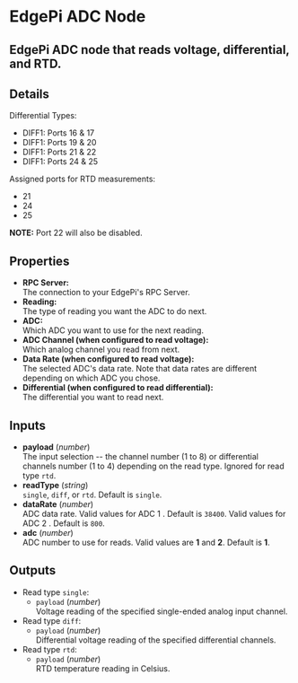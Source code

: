 # EdgePi ADC Node

## EdgePi ADC node that reads voltage, differential, and RTD.

## Details

Differential Types:

- DIFF1: Ports 16 & 17
- DIFF1: Ports 19 & 20
- DIFF1: Ports 21 & 22
- DIFF1: Ports 24 & 25

Assigned ports for RTD measurements:

- 21
- 24
- 25

**NOTE:** Port 22 will also be disabled.

## Properties

- **RPC Server:** <br>
  The connection to your EdgePi's RPC Server.
- **Reading:** <br>
  The type of reading you want the ADC to do next.
- **ADC:**<br>
  Which ADC you want to use for the next reading.
- **ADC Channel (when configured to read voltage):**<br>
  Which analog channel you read from next.
- **Data Rate (when configured to read voltage):**<br>
  The selected ADC's data rate. Note that data rates are different depending on which ADC you chose.
- **Differential (when configured to read differential):**<br>
  The differential you want to read next.

## Inputs

- **payload** (_number_)<br>
  The input selection -- the channel number (1 to 8) or differential channels number (1 to 4) depending on the read type. Ignored for read type `rtd`.
- **readType** (_string_)<br>
  `single`, `diff`, or `rtd`. Default is `single`.
- **dataRate** (_number_)<br>
  ADC data rate.
  Valid values for ADC 1 . Default is `38400`.
  Valid values for ADC 2 . Default is `800`.
- **adc** (_number_)<br>
  ADC number to use for reads. Valid values are **1** and **2**. Default is **1**.

## Outputs

- Read type `single`:
  - `payload` (_number_)<br>
    Voltage reading of the specified single-ended analog input channel.
- Read type `diff`:
  - `payload` (_number_)<br>
    Differential voltage reading of the specified differential channels.
- Read type `rtd`:
  - `payload` (_number_)<br>
    RTD temperature reading in Celsius.

